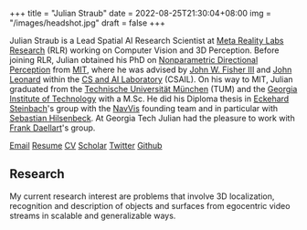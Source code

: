 +++
title =  "Julian Straub"
date = 2022-08-25T21:30:04+08:00
img = "/images/headshot.jpg"
draft = false
+++

Julian Straub is a Lead Spatial AI Research Scientist at [Meta Reality Labs Research](https://tech.facebook.com/reality-labs/) (RLR) working on Computer Vision and 3D Perception. 
Before joining RLR, Julian obtained his PhD on [Nonparametric Directional Perception](https://dspace.mit.edu/bitstream/handle/1721.1/112029/1006379939-MIT.pdf?sequence=1&isAllowed=y) 
from [MIT](https://www.mit.edu), where he was advised by [John W. Fisher III](https://sli.csail.mit.edu/people/johnfisher) and
[John Leonard](https://meche.mit.edu/people/faculty/JLEONARD@MIT.EDU) within the [CS and AI Laboratory](https://www.csail.mit.edu/) (CSAIL). 
On his way to MIT, Julian graduated from the [Technische Universität München](https://www.tum.de) (TUM) and the [Georgia Institute of Technology](https://www.gatech.edu) with a M.Sc. 
He did his Diploma thesis in [Eckehard Steinbach](https://www.professoren.tum.de/en/steinbach-eckehard)'s group with the [NavVis](https://www.navvis.com) founding team and in particular with [Sebastian Hilsenbeck](https://scholar.google.de/citations?user=TenY_v0AAAAJ). At Georgia Tech Julian had the pleasure to work with [Frank Daellart](https://dellaert.github.io)'s group.


[Email](mailto:jstraub@csail.mit.edu)
[Resume](/download/JulianStraub_Resume.pdf)
[CV](/download/JulianStraub_CV.pdf)
[Scholar](https://scholar.google.de/citations?user=49_cCT8AAAAJ)
[Twitter](https://x.com/jstraub6)
[Github](https://github.com/jstraub)

## Research

My current research interest are problems that involve 3D localization, recognition and description of objects and surfaces from egocentric video streams in scalable and generalizable ways. 
